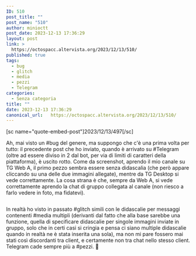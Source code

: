 ```yaml
---
ID: 510
post_title: ""
post_name: "510"
author: minioctt
post_date: 2023-12-13 17:36:29
layout: post
link: >
  https://octospacc.altervista.org/2023/12/13/510/
published: true
tags:
  - bug
  - glitch
  - media
  - pezzi
  - Telegram
categories:
  - Senza categoria
title: ""
date: 2023-12-13 17:36:29
canonical_url:   https://octospacc.altervista.org/2023/12/13/510/
---
```

<!-- wp:paragraph -->
<p>[sc name="quote-embed-post"]2023/12/13/497[/sc]</p>
<!-- /wp:paragraph -->

<!-- wp:paragraph -->
<p>Ah, mai visto un #bug del genere, ma suppongo che c'è una prima volta per tutto: il precedente post che ho inviato, quando è arrivato su #Telegram (oltre ad essere diviso in 2 dal bot, per via di limiti di caratteri della piattaforma), è uscito rotto. Come da screenshot, aprendo il mio canale su TG Web A, il primo pezzo sembra essere senza didascalia (che però appare cliccando su una delle due immagini allegate), mentre da TG Desktop si vede correttamente. La cosa strana è che, sempre da Web A, si vede correttamente aprendo la chat di gruppo collegata al canale (non riesco a farlo vedere in foto, ma fidatevi).</p>
<!-- /wp:paragraph -->

<!-- wp:paragraph -->
<p></p>
<!-- /wp:paragraph -->

<!-- wp:image {"id":512,"sizeSlug":"full","linkDestination":"none"} -->
<figure class="wp-block-image size-full"><img src="{{site.cdnurl}}/assets/uploads/2023/12/image-8.png" alt="" class="wp-image-512"/></figure>
<!-- /wp:image -->

<!-- wp:paragraph -->
<p></p>
<!-- /wp:paragraph -->

<!-- wp:paragraph -->
<p>In realtà ho visto in passato #glitch simili con le didascalie per messaggi contenenti #media multipli (derivanti dal fatto che alla base sarebbe una funzione, quella di specificare didascalie per singole immagini inviate in gruppo, solo che in certi casi si cringia e pensa ci siano multiple didascalie quando in realtà ne è stata inserita una sola), ma non mi pare fossero mai stati così discordanti tra client, e certamente non tra chat nello stesso client. Telegram cade sempre più a #pezzi. 🥴️</p>
<!-- /wp:paragraph -->
